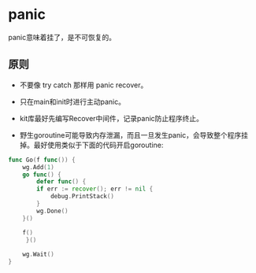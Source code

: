 # panic

panic意味着挂了，是不可恢复的。

## 原则

- 不要像 try catch 那样用 panic recover。

- 只在main和init时进行主动panic。

- kit库最好先编写Recover中间件，记录panic防止程序终止。

- 野生goroutine可能导致内存泄漏，而且一旦发生panic，会导致整个程序挂掉。最好使用类似于下面的代码开启goroutine:

```go
func Go(f func()) {
    wg.Add(1)
    go func() {
        defer func() {
	    if err := recover(); err != nil {
	        debug.PrintStack()
	    }
	    wg.Done()
  	}()

  	f()
     }()
    
    wg.Wait()
}
```
